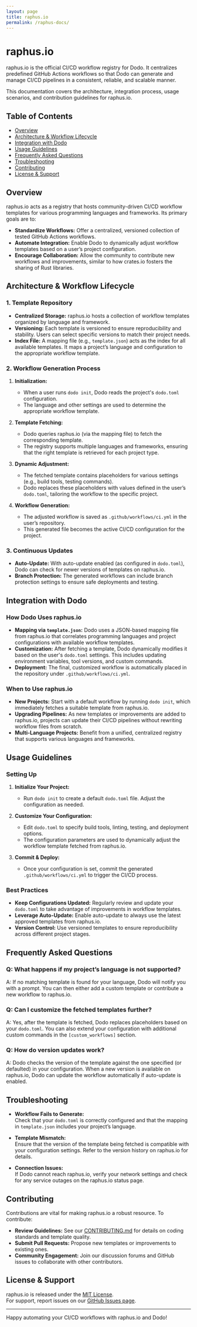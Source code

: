 ```yaml
---
layout: page
title: raphus.io
permalink: /raphus-docs/
---
```


# raphus.io

raphus.io is the official CI/CD workflow registry for Dodo. It centralizes predefined GitHub Actions workflows so that Dodo can generate and manage CI/CD pipelines in a consistent, reliable, and scalable manner.

This documentation covers the architecture, integration process, usage scenarios, and contribution guidelines for raphus.io.

## Table of Contents

- [Overview](#overview)
- [Architecture & Workflow Lifecycle](#architecture--workflow-lifecycle)
- [Integration with Dodo](#integration-with-dodo)
- [Usage Guidelines](#usage-guidelines)
- [Frequently Asked Questions](#frequently-asked-questions)
- [Troubleshooting](#troubleshooting)
- [Contributing](#contributing)
- [License & Support](#license--support)

## Overview

raphus.io acts as a registry that hosts community-driven CI/CD workflow templates for various programming languages and frameworks. Its primary goals are to:

- **Standardize Workflows:** Offer a centralized, versioned collection of tested GitHub Actions workflows.
- **Automate Integration:** Enable Dodo to dynamically adjust workflow templates based on a user’s project configuration.
- **Encourage Collaboration:** Allow the community to contribute new workflows and improvements, similar to how crates.io fosters the sharing of Rust libraries.

## Architecture & Workflow Lifecycle

### 1. Template Repository

- **Centralized Storage:** raphus.io hosts a collection of workflow templates organized by language and framework.
- **Versioning:** Each template is versioned to ensure reproducibility and stability. Users can select specific versions to match their project needs.
- **Index File:** A mapping file (e.g., `template.json`) acts as the index for all available templates. It maps a project’s language and configuration to the appropriate workflow template.

### 2. Workflow Generation Process

1. **Initialization:**
   - When a user runs `dodo init`, Dodo reads the project's `dodo.toml` configuration.
   - The language and other settings are used to determine the appropriate workflow template.

2. **Template Fetching:**
   - Dodo queries raphus.io (via the mapping file) to fetch the corresponding template.
   - The registry supports multiple languages and frameworks, ensuring that the right template is retrieved for each project type.

3. **Dynamic Adjustment:**
   - The fetched template contains placeholders for various settings (e.g., build tools, testing commands).
   - Dodo replaces these placeholders with values defined in the user’s `dodo.toml`, tailoring the workflow to the specific project.

4. **Workflow Generation:**
   - The adjusted workflow is saved as `.github/workflows/ci.yml` in the user’s repository.
   - This generated file becomes the active CI/CD configuration for the project.

### 3. Continuous Updates

- **Auto-Update:** With auto-update enabled (as configured in `dodo.toml`), Dodo can check for newer versions of templates on raphus.io.
- **Branch Protection:** The generated workflows can include branch protection settings to ensure safe deployments and testing.

## Integration with Dodo

### How Dodo Uses raphus.io

- **Mapping via `template.json`:** Dodo uses a JSON-based mapping file from raphus.io that correlates programming languages and project configurations with available workflow templates.
- **Customization:** After fetching a template, Dodo dynamically modifies it based on the user's `dodo.toml` settings. This includes updating environment variables, tool versions, and custom commands.
- **Deployment:** The final, customized workflow is automatically placed in the repository under `.github/workflows/ci.yml`.

### When to Use raphus.io

- **New Projects:** Start with a default workflow by running `dodo init`, which immediately fetches a suitable template from raphus.io.
- **Upgrading Pipelines:** As new templates or improvements are added to raphus.io, projects can update their CI/CD pipelines without rewriting workflow files from scratch.
- **Multi-Language Projects:** Benefit from a unified, centralized registry that supports various languages and frameworks.

## Usage Guidelines

### Setting Up

1. **Initialize Your Project:**
   - Run `dodo init` to create a default `dodo.toml` file. Adjust the configuration as needed.

2. **Customize Your Configuration:**
   - Edit `dodo.toml` to specify build tools, linting, testing, and deployment options.
   - The configuration parameters are used to dynamically adjust the workflow template fetched from raphus.io.

3. **Commit & Deploy:**
   - Once your configuration is set, commit the generated `.github/workflows/ci.yml` to trigger the CI/CD process.

### Best Practices

- **Keep Configurations Updated:** Regularly review and update your `dodo.toml` to take advantage of improvements in workflow templates.
- **Leverage Auto-Update:** Enable auto-update to always use the latest approved templates from raphus.io.
- **Version Control:** Use versioned templates to ensure reproducibility across different project stages.


## Frequently Asked Questions

### Q: What happens if my project’s language is not supported?

A: If no matching template is found for your language, Dodo will notify you with a prompt. You can then either add a custom template or contribute a new workflow to raphus.io.

### Q: Can I customize the fetched templates further?

A: Yes, after the template is fetched, Dodo replaces placeholders based on your `dodo.toml`. You can also extend your configuration with additional custom commands in the `[custom_workflows]` section.

### Q: How do version updates work?

A: Dodo checks the version of the template against the one specified (or defaulted) in your configuration. When a new version is available on raphus.io, Dodo can update the workflow automatically if auto-update is enabled.

## Troubleshooting

- **Workflow Fails to Generate:**  
  Check that your `dodo.toml` is correctly configured and that the mapping in `template.json` includes your project’s language.

- **Template Mismatch:**  
  Ensure that the version of the template being fetched is compatible with your configuration settings. Refer to the version history on raphus.io for details.

- **Connection Issues:**  
  If Dodo cannot reach raphus.io, verify your network settings and check for any service outages on the raphus.io status page.

## Contributing

Contributions are vital for making raphus.io a robust resource. To contribute:

- **Review Guidelines:** See our [CONTRIBUTING.md](../CONTRIBUTING.md) for details on coding standards and template quality.
- **Submit Pull Requests:** Propose new templates or improvements to existing ones.
- **Community Engagement:** Join our discussion forums and GitHub issues to collaborate with other contributors.

## License & Support

raphus.io is released under the [MIT License](../LICENSE).  
For support, report issues on our [GitHub Issues page](https://github.com/dodomatic/raphus.io/).

---

Happy automating your CI/CD workflows with raphus.io and Dodo!
